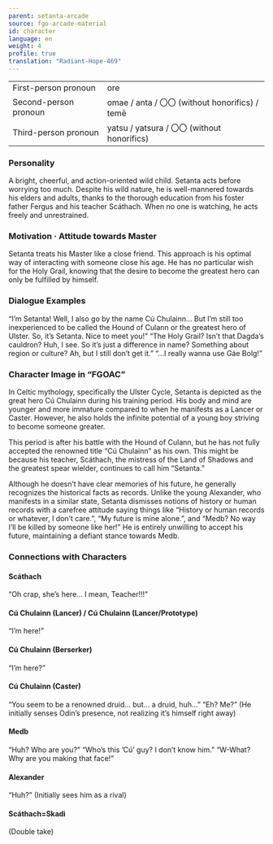 ```yaml
---
parent: setanta-arcade
source: fgo-arcade-material
id: character
language: en
weight: 4
profile: true
translation: "Radiant-Hope-469"
---
```


<table>
  <tr><td>First-person pronoun</td><td>ore</td></tr>
  <tr><td>Second-person pronoun</td><td>omae / anta / 〇〇 (without honorifics) / temē</td></tr>
  <tr><td>Third-person pronoun</td><td>yatsu / yatsura / 〇〇 (without honorifics)</td></tr>
</table>

### Personality

A bright, cheerful, and action-oriented wild child. Setanta acts before worrying too much. Despite his wild nature, he is well-mannered towards his elders and adults, thanks to the thorough education from his foster father Fergus and his teacher Scáthach. When no one is watching, he acts freely and unrestrained.

### Motivation · Attitude towards Master

Setanta treats his Master like a close friend. This approach is his optimal way of interacting with someone close his age. He has no particular wish for the Holy Grail, knowing that the desire to become the greatest hero can only be fulfilled by himself.

### Dialogue Examples

“I’m Setanta! Well, I also go by the name Cú Chulainn… But I’m still too inexperienced to be called the Hound of Culann or the greatest hero of Ulster. So, it’s Setanta. Nice to meet you!”
“The Holy Grail? Isn’t that Dagda’s cauldron? Huh, I see. So it’s just a difference in name? Something about region or culture? Ah, but I still don’t get it.”
“…I really wanna use Gáe Bolg!”

### Character Image in “FGOAC”

In Celtic mythology, specifically the Ulster Cycle, Setanta is depicted as the great hero Cú Chulainn during his training period. His body and mind are younger and more immature compared to when he manifests as a Lancer or Caster. However, he also holds the infinite potential of a young boy striving to become someone greater.

This period is after his battle with the Hound of Culann, but he has not fully accepted the renowned title “Cú Chulainn” as his own. This might be because his teacher, Scáthach, the mistress of the Land of Shadows and the greatest spear wielder, continues to call him “Setanta.”

Although he doesn’t have clear memories of his future, he generally recognizes the historical facts as records. Unlike the young Alexander, who manifests in a similar state, Setanta dismisses notions of history or human records with a carefree attitude saying things like “History or human records or whatever, I don’t care.”, “My future is mine alone.”, and “Medb? No way I’ll be killed by someone like her!” He is entirely unwilling to accept his future, maintaining a defiant stance towards Medb.

### Connections with Characters

#### Scáthach

“Oh crap, she’s here… I mean, Teacher!!!”

#### Cú Chulainn (Lancer) / Cú Chulainn (Lancer/Prototype)

“I’m here!”

#### Cú Chulainn (Berserker)

“I’m here?”

#### Cú Chulainn (Caster)

“You seem to be a renowned druid… but… a druid, huh…”
“Eh? Me?” (He initially senses Odin’s presence, not realizing it’s himself right away)

#### Medb

“Huh? Who are you?”
“Who’s this ’Cú’ guy? I don’t know him.”
“W-What? Why are you making that face!”

#### Alexander

“Huh?” (Initially sees him as a rival)

#### Scáthach=Skadi

(Double take)
